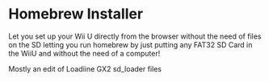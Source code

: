 # Homebrew Installer
Let you set up your Wii U directly from the browser without the need of files on the SD letting you run homebrew by just putting any FAT32 SD Card in the WiiU and without the need of a computer!

Mostly an edit of Loadiine GX2 sd_loader files


